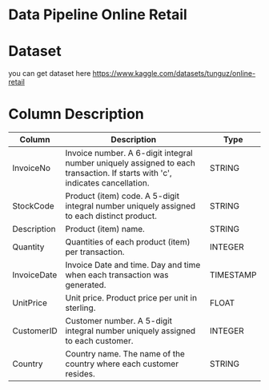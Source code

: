 # Data Pipeline Online Retail
# Dataset
  you can get dataset here https://www.kaggle.com/datasets/tunguz/online-retail

# Column Description
| Column      | Description                                       | Type     |
|-------------|---------------------------------------------------|----------|
| InvoiceNo   | Invoice number. A 6-digit integral number uniquely assigned to each transaction. If starts with 'c', indicates cancellation. | STRING   |
| StockCode   | Product (item) code. A 5-digit integral number uniquely assigned to each distinct product. | STRING   |
| Description | Product (item) name.                              | STRING   |
| Quantity    | Quantities of each product (item) per transaction. | INTEGER  |
| InvoiceDate | Invoice Date and time. Day and time when each transaction was generated. | TIMESTAMP|
| UnitPrice   | Unit price. Product price per unit in sterling.   | FLOAT    |
| CustomerID  | Customer number. A 5-digit integral number uniquely assigned to each customer. | INTEGER  |
| Country     | Country name. The name of the country where each customer resides. | STRING   |


